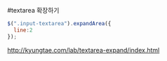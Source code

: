 #textarea 확장하기

```javascript
$(".input-textarea").expandArea({
  line:2
});
```

http://kyungtae.com/lab/textarea-expand/index.html

